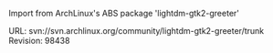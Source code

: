 Import from ArchLinux's ABS package 'lightdm-gtk2-greeter'

URL: svn://svn.archlinux.org/community/lightdm-gtk2-greeter/trunk
Revision: 98438
